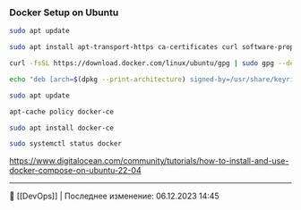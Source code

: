 ### Docker Setup on Ubuntu
```bash
sudo apt update

sudo apt install apt-transport-https ca-certificates curl software-properties-common

curl -fsSL https://download.docker.com/linux/ubuntu/gpg | sudo gpg --dearmor -o /usr/share/keyrings/docker-archive-keyring.gpg

echo "deb [arch=$(dpkg --print-architecture) signed-by=/usr/share/keyrings/docker-archive-keyring.gpg] https://download.docker.com/linux/ubuntu $(lsb_release -cs) stable" | sudo tee /etc/apt/sources.list.d/docker.list > /dev/null

sudo apt update

apt-cache policy docker-ce

sudo apt install docker-ce

sudo systemctl status docker
```

https://www.digitalocean.com/community/tutorials/how-to-install-and-use-docker-compose-on-ubuntu-22-04


----
📂 [[DevOps]] | Последнее изменение: 06.12.2023 14:45
